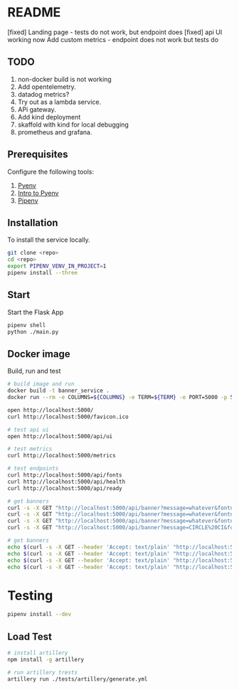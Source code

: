 # README

[fixed] Landing page - tests do not work, but endpoint does
[fixed] api UI working now
 Add custom metrics - endpoint does not work but tests do

## TODO
1) non-docker build is not working
1) Add opentelemetry.  
1) datadog metrics? 
1) Try out as a lambda service.
1) APi gateway. 
1) Add kind deployment 
1) skaffold with kind for local debugging
1) prometheus and grafana.

## Prerequisites

Configure the following tools:

1. [Pyenv](https://github.com/pyenv/pyenv)
1. [Intro to Pyenv](https://realpython.com/intro-to-pyenv/)
1. [Pipenv](https://realpython.com/pipenv-guide/)

## Installation

To install the service locally.

```sh
git clone <repo>
cd <repo>
export PIPENV_VENV_IN_PROJECT=1
pipenv install --three
```

## Start
Start the Flask App

```sh
pipenv shell
python ./main.py
```

## Docker image
Build, run and test
```sh
# build image and run 
docker build -t banner_service .
docker run --rm -e COLUMNS=${COLUMNS} -e TERM=${TERM} -e PORT=5000 -p 5000:5000 banner_service

open http://localhost:5000/
curl http://localhost:5000/favicon.ico

# test api ui
open http://localhost:5000/api/ui

# test metrics
curl http://localhost:5000/metrics

# test endpoints
curl http://localhost:5000/api/fonts
curl http://localhost:5000/api/health
curl http://localhost:5000/api/ready

# get banners
curl -s -X GET "http://localhost:5000/api/banner?message=whatever&fontname=cuddly&width=165"
curl -s -X GET "http://localhost:5000/api/banner?message=whatever&fontname=cuddly&width=$COLUMNS"
curl -s -X GET "http://localhost:5000/api/banner?message=whatever&fontname=cuddly&width=0"
curl -s -X GET "http://localhost:5000/api/banner?message=CIRCLE%20CI&fontname=knight4&width=$COLUMNS"

# get banners 
echo $(curl -s -X GET --header 'Accept: text/plain' "http://localhost:5000/api/banner?message=whatever&fontname=cuddly&width=165" | sed 's/^\"\(.*\)\"$/\1/' )        
echo $(curl -s -X GET --header 'Accept: text/plain' "http://localhost:5000/api/banner?message=whatever&fontname=cuddly&width=$COLUMNS" | sed 's/^\"\(.*\)\"$/\1/' ) 
echo $(curl -s -X GET --header 'Accept: text/plain' "http://localhost:5000/api/banner?message=whatever&fontname=cuddly&width=0" | sed 's/^\"\(.*\)\"$/\1/' ) 
echo $(curl -s -X GET --header 'Accept: text/plain' "http://localhost:5000/api/banner?message=CIRCLE%20CI&fontname=knight4&width=$COLUMNS" | sed 's/^\"\(.*\)\"$/\1/' )
```
# Testing
```sh
pipenv install --dev

```
## Load Test
```sh
# install artillery
npm install -g artillery

# run artillery trests
artillery run ./tests/artillery/generate.yml
```